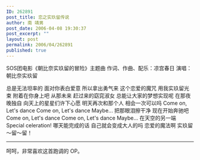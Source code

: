 ```yaml
---
ID: 262891
post_title: 恋之实玖留传说
author: 南 靖男
post_date: 2006-04-08 19:30:37
post_excerpt: ""
layout: post
permalink: 2006/04/262891
published: true
---
```

SOS团电影《朝比奈实玖留的冒险》主题曲
作词、作曲、配乐：凉宫春日
演唱：朝比奈实玖留

总是无法坦率的 面对你表白爱意 所以拿出勇气来
这个恋爱的魔咒 用我实玖留光束 附着在你身上吧
从那未来 赶过来的窈窕淑女
总能让大家的梦想实现呢
在那夜晚独自 向天上的星星们许下心愿
明天再次和那个人 相会一次可以吗
Come on, Let's dance
Come on, Let's dance
Maybe...
把那眼泪擦干净 现在开始奔驰吧
Come on, Let's dance
Come on, Let's dance
Maybe...
在天空的另一端 Special celeration!
哪天能完成的话 自己就会变成大人的吗
恋爱的魔法啊 实玖留～留～留！

---------------------------------------------------
呵呵，非常喜欢这首跑调的 OP。